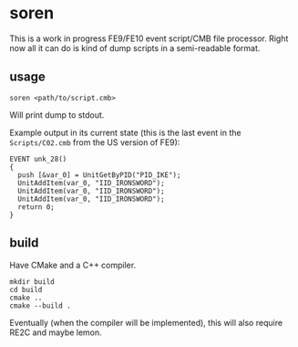 
# soren

This is a work in progress FE9/FE10 event script/CMB file processor. Right now all it can do is kind of dump scripts in a semi-readable format.

## usage

    soren <path/to/script.cmb>

Will print dump to stdout.

Example output in its current state (this is the last event in the `Scripts/C02.cmb` from the US version of FE9):

    EVENT unk_28()
    {
      push [&var_0] = UnitGetByPID("PID_IKE");
      UnitAddItem(var_0, "IID_IRONSWORD");
      UnitAddItem(var_0, "IID_IRONSWORD");
      UnitAddItem(var_0, "IID_IRONSWORD");
      return 0;
    }

## build

Have CMake and a C++ compiler.

    mkdir build
    cd build
    cmake ..
    cmake --build .

Eventually (when the compiler will be implemented), this will also require RE2C and maybe lemon.
